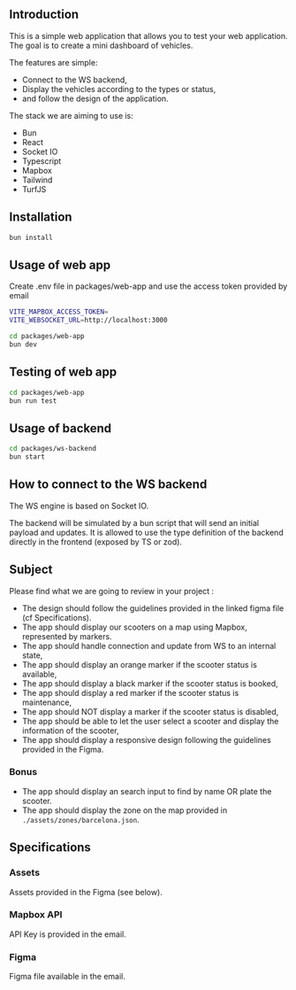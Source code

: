 ## Introduction

This is a simple web application that allows you to test your web application.
The goal is to create a mini dashboard of vehicles.

The features are simple:

- Connect to the WS backend,
- Display the vehicles according to the types or status,
- and follow the design of the application.

The stack we are aiming to use is:

- Bun
- React
- Socket IO
- Typescript
- Mapbox
- Tailwind
- TurfJS

## Installation

```bash
bun install
```

## Usage of web app

Create .env file in packages/web-app and use the access token provided by email

```bash
VITE_MAPBOX_ACCESS_TOKEN=
VITE_WEBSOCKET_URL=http://localhost:3000
```
```bash
cd packages/web-app
bun dev
```

## Testing of web app
```bash
cd packages/web-app
bun run test
```

## Usage of backend

```bash
cd packages/ws-backend
bun start
```

## How to connect to the WS backend

The WS engine is based on Socket IO.

The backend will be simulated by a bun script that will send an initial payload and updates.
It is allowed to use the type definition of the backend directly in the frontend (exposed by TS or zod).

## Subject

Please find what we are going to review in your project :

- The design should follow the guidelines provided in the linked figma file (cf Specifications).
- The app should display our scooters on a map using Mapbox, represented by markers.
- The app should handle connection and update from WS to an internal state,
- The app should display an orange marker if the scooter status is available,
- The app should display a black marker if the scooter status is booked,
- The app should display a red marker if the scooter status is maintenance,
- The app should NOT display a marker if the scooter status is disabled,
- The app should be able to let the user select a scooter and display the information of the scooter,
- The app should display a responsive design following the guidelines provided in the Figma.

### Bonus

- The app should display an search input to find by name OR plate the scooter.
- The app should display the zone on the map provided in `./assets/zones/barcelona.json`.

## Specifications

### Assets

Assets provided in the Figma (see below).

### Mapbox API

API Key is provided in the email.

### Figma

Figma file available in the email.
